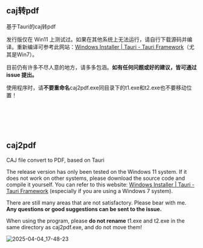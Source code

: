 ## caj转pdf

基于Tauri的caj转pdf

发行版仅在 Win11 上测试过。如果在其他系统上无法运行，请自行下载源码并编译。重新编译可参考此网站：[Windows Installer | Tauri - Tauri Framework](https://v2.tauri.org.cn/distribute/windows-installer/)（尤其是Win7）。

目前仍有许多不尽人意的地方，请多多包涵。**如有任何问题或好的建议，皆可通过 issue 提出。**

使用程序时，请**不要重命名**caj2pdf.exe同目录下的t1.exe和t2.exe也不要移动位置！

<br>
<br>
<br>
<br>



## caj2pdf
CAJ file convert to PDF, based on Tauri

The release version has only been tested on the Windows 11 system. If it does not work on other systems, please download the source code and compile it yourself. You can refer to this website: [Windows Installer | Tauri - Tauri Framework](https://v2.tauri.org.cn/distribute/windows-installer/) (especially if you are using a Windows 7 system).

There are still many areas that are not satisfactory. Please bear with me. **Any questions or good suggestions can be sent to the issue.**

When using the program, please **do not rename** t1.exe and t2.exe in the same directory as caj2pdf.exe, and do not move them!

![2025-04-04_17-48-23](https://github.com/user-attachments/assets/fc89393a-bad3-4792-b544-52bbfad2841e)
